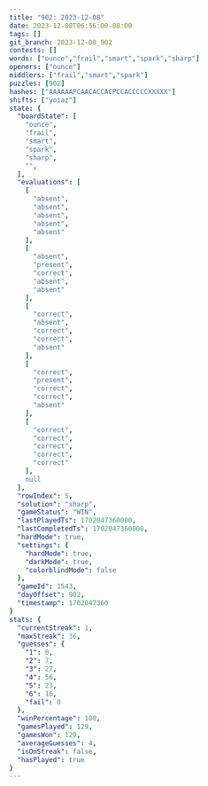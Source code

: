 ```yaml
---
title: "902: 2023-12-08"
date: 2023-12-08T06:56:00-08:00
tags: []
git_branch: 2023-12-08_902
contests: []
words: ["ounce","frail","smart","spark","sharp"]
openers: ["ounce"]
middlers: ["frail","smart","spark"]
puzzles: [902]
hashes: ["AAAAAAPCAACACCACPCCACCCCCXXXXX"]
shifts: ["yoiaz"]
state: {
  "boardState": [
    "ounce",
    "frail",
    "smart",
    "spark",
    "sharp",
    "",
  ],
  "evaluations": [
    [
      "absent",
      "absent",
      "absent",
      "absent",
      "absent"
    ],
    [
      "absent",
      "present",
      "correct",
      "absent",
      "absent"
    ],
    [
      "correct",
      "absent",
      "correct",
      "correct",
      "absent"
    ],
    [
      "correct",
      "present",
      "correct",
      "correct",
      "absent"
    ],
    [
      "correct",
      "correct",
      "correct",
      "correct",
      "correct"
    ],
    null
  ],
  "rowIndex": 5,
  "solution": "sharp",
  "gameStatus": "WIN",
  "lastPlayedTs": 1702047360000,
  "lastCompletedTs": 1702047360000,
  "hardMode": true,
  "settings": {
    "hardMode": true,
    "darkMode": true,
    "colorblindMode": false
  },
  "gameId": 1543,
  "dayOffset": 902,
  "timestamp": 1702047360
}
stats: {
  "currentStreak": 1,
  "maxStreak": 36,
  "guesses": {
    "1": 0,
    "2": 7,
    "3": 27,
    "4": 56,
    "5": 23,
    "6": 16,
    "fail": 0
  },
  "winPercentage": 100,
  "gamesPlayed": 129,
  "gamesWon": 129,
  "averageGuesses": 4,
  "isOnStreak": false,
  "hasPlayed": true
}
---
```

<!-- more -->
